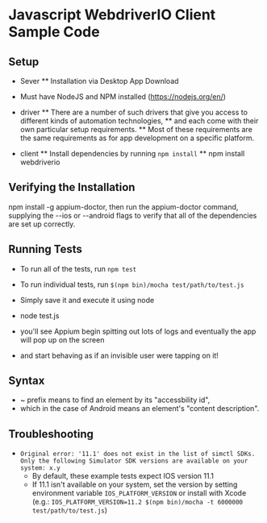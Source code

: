 # Javascript WebdriverIO Client Sample Code

## Setup
* Sever 
** Installation via Desktop App Download
* Must have NodeJS and NPM installed (https://nodejs.org/en/)

* driver
** There are a number of such drivers that give you access to different kinds of automation technologies, 
** and each come with their own particular setup requirements. 
** Most of these requirements are the same requirements as for app development on a specific platform. 

* client
** Install dependencies by running `npm install`
** npm install webdriverio

## Verifying the Installation

npm install -g appium-doctor, then run the appium-doctor command, supplying the --ios or --android flags to verify that all of the dependencies are set up correctly.



## Running Tests

* To run all of the tests, run `npm test`
* To run individual tests, run `$(npm bin)/mocha test/path/to/test.js`

* Simply save it and execute it using node
* node test.js

* you'll see Appium begin spitting out lots of logs and eventually the app will pop up on the screen 
* and start behaving as if an invisible user were tapping on it!


## Syntax
* ~ prefix means to find an element by its "accessbility id", 
* which in the case of Android means an element's "content description". 


## Troubleshooting

* ```Original error: '11.1' does not exist in the list of simctl SDKs. Only the following Simulator SDK versions are available on your system: x.y```
  * By default, these example tests expect IOS version 11.1
  * If 11.1 isn't available on your system, set the version by setting environment variable `IOS_PLATFORM_VERSION` or install with Xcode
    (e.g.: `IOS_PLATFORM_VERSION=11.2 $(npm bin)/mocha -t 6000000 test/path/to/test.js`)
